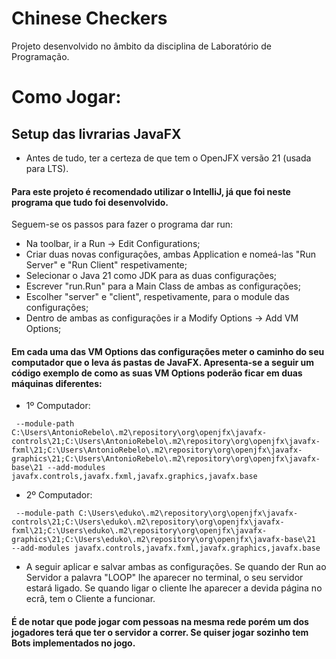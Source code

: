 
# Chinese Checkers

Projeto desenvolvido no âmbito da disciplina de Laboratório de Programação.

# Como Jogar:

## Setup das livrarias JavaFX

- Antes de tudo, ter a certeza de que tem o OpenJFX versão 21 (usada para LTS).

#### Para este projeto é recomendado utilizar o IntelliJ, já que foi neste programa que tudo foi desenvolvido.

Seguem-se os passos para fazer o programa dar run:

- Na toolbar, ir a Run -> Edit Configurations;
- Criar duas novas configurações, ambas Application e nomeá-las "Run Server" e "Run Client" respetivamente;
- Selecionar o Java 21 como JDK para as duas configurações;
- Escrever "run.Run" para a Main Class de ambas as configurações;
- Escolher "server" e "client", respetivamente, para o module das configurações;
- Dentro de ambas as configurações ir a Modify Options -> Add VM Options;

 #### Em cada uma das VM Options das configurações meter o caminho do seu computador que o leva ás pastas de JavaFX. Apresenta-se a seguir um código exemplo de como as suas VM Options poderão ficar em duas máquinas diferentes:

- 1º Computador:

``` --module-path C:\Users\AntonioRebelo\.m2\repository\org\openjfx\javafx-controls\21;C:\Users\AntonioRebelo\.m2\repository\org\openjfx\javafx-fxml\21;C:\Users\AntonioRebelo\.m2\repository\org\openjfx\javafx-graphics\21;C:\Users\AntonioRebelo\.m2\repository\org\openjfx\javafx-base\21 --add-modules javafx.controls,javafx.fxml,javafx.graphics,javafx.base```


- 2º Computador:

``` --module-path C:\Users\eduko\.m2\repository\org\openjfx\javafx-controls\21;C:\Users\eduko\.m2\repository\org\openjfx\javafx-fxml\21;C:\Users\eduko\.m2\repository\org\openjfx\javafx-graphics\21;C:\Users\eduko\.m2\repository\org\openjfx\javafx-base\21  --add-modules javafx.controls,javafx.fxml,javafx.graphics,javafx.base```
- A seguir aplicar e salvar ambas as configurações. Se quando der Run ao Servidor a palavra "LOOP" lhe aparecer no terminal, o seu servidor estará ligado. Se quando ligar o cliente lhe aparecer a devida página no ecrâ, tem o Cliente a funcionar.

#### É de notar que pode jogar com pessoas na mesma rede porém um dos jogadores terá que ter o servidor a correr. Se quiser jogar sozinho tem Bots implementados no jogo.

